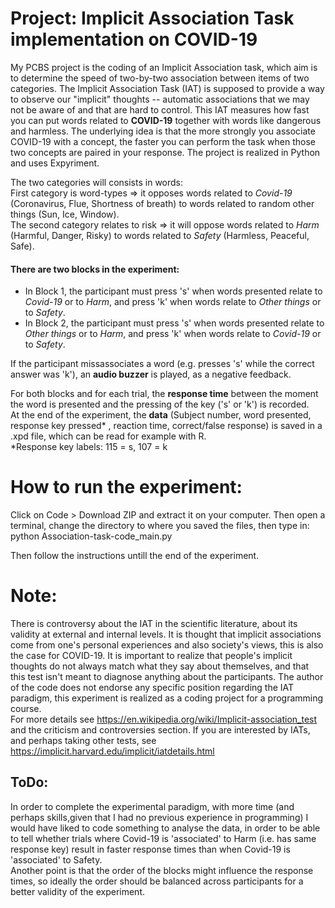 # Project: Implicit Association Task implementation on COVID-19

My PCBS project is the coding of an Implicit Association task, which aim is to determine the speed of two-by-two association between items of two categories. 
The Implicit Association Task (IAT) is supposed to provide a way to observe our "implicit" thoughts -- automatic associations that we may not be aware of and that are hard to control. This IAT measures how fast you can put words related to **COVID-19** together with words like dangerous and harmless. The underlying idea is that the more strongly you associate COVID-19 with a concept, the faster you can perform the task when those two concepts are paired in your response.
The project is realized in Python and uses Expyriment.

The two categories will consists in words:  
First category is word-types => it opposes words related to *Covid-19* (Coronavirus, Flue, Shortness of breath) to words related to random other things (Sun, Ice, Window).  
The second category relates to risk => it will oppose words related to *Harm* (Harmful, Danger, Risky) to words related to *Safety* (Harmless, Peaceful, Safe).

#### There are two blocks in the experiment:
* In Block 1, the participant must press 's' when words presented relate to *Covid-19* or to *Harm*, and press 'k' when words relate to *Other things* or to *Safety*.  
* In Block 2, the participant must press 's' when words presented relate to *Other things* or to *Harm*, and press 'k' when words relate to *Covid-19* or to *Safety*.

If the participant missassociates a word (e.g. presses 's' while the correct answer was 'k'), an **audio buzzer** is played, as a negative feedback.

For both blocks and for each trial, the **response time** between the moment the word is presented and the pressing of the key ('s' or 'k') is recorded.  
At the end of the experiment, the **data** (Subject number, word presented, response key pressed* , reaction time, correct/false response) is saved in a .xpd file, which can be read for example with R.  
*Response key labels: 115 = s, 107 = k
  

# How to run the experiment:
Click on Code > Download ZIP and extract it on your computer. Then open a terminal, change the directory to where you saved the files, then type in: python Association-task-code_main.py

Then follow the instructions untill the end of the experiment. 
  
# Note: 
There is controversy about the IAT in the scientific literature, about its validity at external and internal levels. 
It is thought that implicit associations come from one's personal experiences and also society's views, this is also the case for COVID-19. It is important to realize that people's implicit thoughts do not always match what they say about themselves, and that this test isn't meant to diagnose anything about the participants.
The author of the code does not endorse any specific position regarding the IAT paradigm, this experiment is realized as a coding project for a programming course.  
For more details see https://en.wikipedia.org/wiki/Implicit-association_test and the criticism and controversies section.
If you are interested by IATs, and perhaps taking other tests, see https://implicit.harvard.edu/implicit/iatdetails.html

  
## ToDo:
In order to complete the experimental paradigm, with more time (and perhaps skills,given that I had no previous experience in programming) I would have liked to code something to analyse the data, in order to be able to tell whether trials where Covid-19 is 'associated' to Harm (i.e. has same response key) result in faster response times than when Covid-19 is 'associated' to Safety.  
Another point is that the order of the blocks might influence the response times, so ideally the order should be balanced across participants for a better validity of the experiment. 
